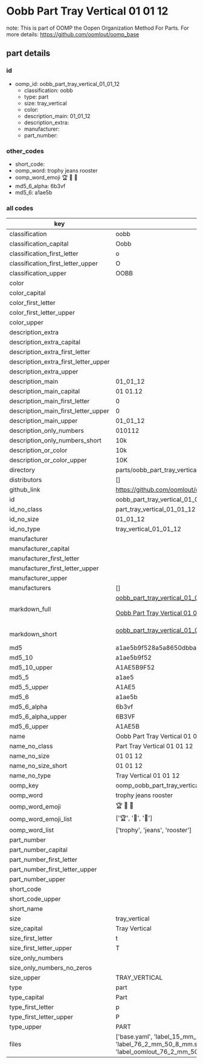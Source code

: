 # Oobb Part Tray Vertical 01 01 12  

note: This is part of OOMP the Oopen Organization Method For Parts. For more details: https://github.com/oomlout/oomp_base

##  part details





### id
* oomp_id: oobb_part_tray_vertical_01_01_12
  * classification: oobb
  * type: part
  * size: tray_vertical
  * color: 
  * description_main: 01_01_12
  * description_extra: 
  * manufacturer: 
  * part_number: 

### other_codes
* short_code: 
* oomp_word: trophy jeans rooster
* oomp_word_emoji :trophy: :jeans: :rooster:
* md5_6_alpha: 6b3vf
* md5_6: a1ae5b

### all codes 
| key | value |  
| --- | --- |  
| classification | oobb |  
| classification_capital | Oobb |  
| classification_first_letter | o |  
| classification_first_letter_upper | O |  
| classification_upper | OOBB |  
| color |  |  
| color_capital |  |  
| color_first_letter |  |  
| color_first_letter_upper |  |  
| color_upper |  |  
| description_extra |  |  
| description_extra_capital |  |  
| description_extra_first_letter |  |  
| description_extra_first_letter_upper |  |  
| description_extra_upper |  |  
| description_main | 01_01_12 |  
| description_main_capital | 01 01.12 |  
| description_main_first_letter | 0 |  
| description_main_first_letter_upper | 0 |  
| description_main_upper | 01_01_12 |  
| description_only_numbers | 010112 |  
| description_only_numbers_short | 10k |  
| description_or_color | 10k |  
| description_or_color_upper | 10K |  
| directory | parts/oobb_part_tray_vertical_01_01_12 |  
| distributors | [] |  
| github_link | https://github.com/oomlout/oomlout_oomp_part_src/tree/main/parts/oobb_part_tray_vertical_01_01_12/working |  
| id | oobb_part_tray_vertical_01_01_12 |  
| id_no_class | part_tray_vertical_01_01_12 |  
| id_no_size | 01_01_12 |  
| id_no_type | tray_vertical_01_01_12 |  
| manufacturer |  |  
| manufacturer_capital |  |  
| manufacturer_first_letter |  |  
| manufacturer_first_letter_upper |  |  
| manufacturer_upper |  |  
| manufacturers | [] |  
| markdown_full | [oobb_part_tray_vertical_01_01_12](https://github.com/oomlout/oomlout_oomp_part_src/tree/main/parts/oobb_part_tray_vertical_01_01_12/working)<br>[](https://github.com/oomlout/oomlout_oomp_part_src/tree/main/parts/oobb_part_tray_vertical_01_01_12/working)<br>[Oobb Part Tray Vertical 01 01 12](https://github.com/oomlout/oomlout_oomp_part_src/tree/main/parts/oobb_part_tray_vertical_01_01_12/working)<br><br> |  
| markdown_short | [oobb_part_tray_vertical_01_01_12](https://github.com/oomlout/oomlout_oomp_part_src/tree/main/parts/oobb_part_tray_vertical_01_01_12/working)<br><br> |  
| md5 | a1ae5b9f528a5a8650dbbac02286525e |  
| md5_10 | a1ae5b9f52 |  
| md5_10_upper | A1AE5B9F52 |  
| md5_5 | a1ae5 |  
| md5_5_upper | A1AE5 |  
| md5_6 | a1ae5b |  
| md5_6_alpha | 6b3vf |  
| md5_6_alpha_upper | 6B3VF |  
| md5_6_upper | A1AE5B |  
| name | Oobb Part Tray Vertical 01 01 12 |  
| name_no_class | Part Tray Vertical 01 01 12 |  
| name_no_size | 01 01 12 |  
| name_no_size_short | 01 01 12 |  
| name_no_type | Tray Vertical 01 01 12 |  
| oomp_key | oomp_oobb_part_tray_vertical_01_01_12 |  
| oomp_word | trophy jeans rooster |  
| oomp_word_emoji | :trophy: :jeans: :rooster: |  
| oomp_word_emoji_list | [':trophy:', ':jeans:', ':rooster:'] |  
| oomp_word_list | ['trophy', 'jeans', 'rooster'] |  
| part_number |  |  
| part_number_capital |  |  
| part_number_first_letter |  |  
| part_number_first_letter_upper |  |  
| part_number_upper |  |  
| short_code |  |  
| short_code_upper |  |  
| short_name |  |  
| size | tray_vertical |  
| size_capital | Tray Vertical |  
| size_first_letter | t |  
| size_first_letter_upper | T |  
| size_only_numbers |  |  
| size_only_numbers_no_zeros |  |  
| size_upper | TRAY_VERTICAL |  
| type | part |  
| type_capital | Part |  
| type_first_letter | p |  
| type_first_letter_upper | P |  
| type_upper | PART |  
| files | ['base.yaml', 'label_15_mm_30_mm.pdf', 'label_15_mm_30_mm.svg', 'label_76_2_mm_50_8_mm.pdf', 'label_76_2_mm_50_8_mm.svg', 'label_oomlout_76_2_mm_50_8_mm.pdf', 'label_oomlout_76_2_mm_50_8_mm.svg', 'readme.md', 'working.json', 'working.yaml'] |  
